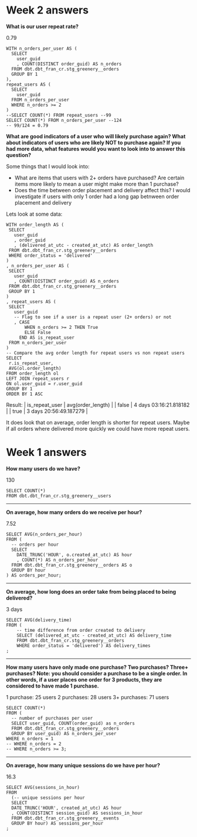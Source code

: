# Week 2 answers
**What is our user repeat rate?**

0.79

```
WITH n_orders_per_user AS (
  SELECT
    user_guid
    , COUNT(DISTINCT order_guid) AS n_orders
  FROM dbt.dbt_fran_cr.stg_greenery__orders
  GROUP BY 1
),
repeat_users AS (
  SELECT 
    user_guid
  FROM n_orders_per_user
  WHERE n_orders >= 2
)
--SELECT COUNT(*) FROM repeat_users --99
SELECT COUNT(*) FROM n_orders_per_user --124
-- 99/124 = 0.79
```

**What are good indicators of a user who will likely purchase again? What about indicators of users who are likely NOT to purchase again? If you had more data, what features would you want to look into to answer this question?**

Some things that I would look into:
* What are items that users with 2+ orders have purchased? Are certain items more likely to mean a user might make more than 1 purchase?
* Does the time between order placement and delivery affect this? I would investigate if users with only 1 order had a long gap betnween order placement and delivery
 
 Lets look at some data:
 ```
 WITH order_length AS (
  SELECT 
    user_guid
    , order_guid
    , (delivered_at_utc - created_at_utc) AS order_length
  FROM dbt.dbt_fran_cr.stg_greenery__orders
  WHERE order_status = 'delivered'
)
, n_orders_per_user AS (
  SELECT
    user_guid
    , COUNT(DISTINCT order_guid) AS n_orders
  FROM dbt.dbt_fran_cr.stg_greenery__orders
  GROUP BY 1
)
, repeat_users AS (
  SELECT
    user_guid
    -- Flag to see if a user is a repeat user (2+ orders) or not
    , CASE
        WHEN n_orders >= 2 THEN True 
        ELSE False
      END AS is_repeat_user
  FROM n_orders_per_user
)
-- Compare the avg order length for repeat users vs non repeat users
SELECT 
  r.is_repeat_user,
  AVG(ol.order_length)
FROM order_length ol
LEFT JOIN repeat_users r
ON ol.user_guid = r.user_guid
GROUP BY 1
ORDER BY 1 ASC
 ```

Result:
| is_repeat_user | avg(order_length) |
| false | 4 days 03:16:21.818182 |
| true | 3 days 20:56:49.187279 |


 It does look that on average, order length is shorter for repeat users. Maybe if all orders where delivered more quickly we could have more repeat users.

# Week 1 answers
**How many users do we have?**

130

```
SELECT COUNT(*)
FROM dbt.dbt_fran_cr.stg_greenery__users
```

-----------------------------------------------------------------

**On average, how many orders do we receive per hour?**

7.52

```
SELECT AVG(n_orders_per_hour)
FROM (
  -- orders per hour
  SELECT
    DATE_TRUNC('HOUR', o.created_at_utc) AS hour 
    , COUNT(*) AS n_orders_per_hour
  FROM dbt.dbt_fran_cr.stg_greenery__orders AS o
  GROUP BY hour
) AS orders_per_hour;
```

-----------------------------------------------------------------

**On average, how long does an order take from being placed to being delivered?**

3 days

```
SELECT AVG(delivery_time)
FROM (
    -- time difference from order created to delivery
    SELECT (delivered_at_utc - created_at_utc) AS delivery_time
    FROM dbt.dbt_fran_cr.stg_greenery__orders
    WHERE order_status = 'delivered') AS delivery_times
;
```
-------------------------------------------------------------------

**How many users have only made one purchase? Two purchases? Three+ purchases?
Note: you should consider a purchase to be a single order. In other words, if a user places one order for 3 products, they are considered to have made 1 purchase.**

1 purchase: 25 users
2 purchases: 28 users
3+ purchases: 71 users

```
SELECT COUNT(*)
FROM (
  -- number of purchases per user
  SELECT user_guid, COUNT(order_guid) as n_orders
  FROM dbt.dbt_fran_cr.stg_greenery__orders
  GROUP BY user_guid) AS n_orders_per_user
WHERE n_orders = 1
-- WHERE n_orders = 2
-- WHERE n_orders >= 3;
```

-------------------------------------------------------------------

**On average, how many unique sessions do we have per hour?**

16.3

```
SELECT AVG(sessions_in_hour)
FROM
  (-- unique sessions per hour
  SELECT 
  DATE_TRUNC('HOUR', created_at_utc) AS hour
  , COUNT(DISTINCT session_guid) AS sessions_in_hour
  FROM dbt.dbt_fran_cr.stg_greenery__events
  GROUP BY hour) AS sessions_per_hour
;
```